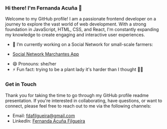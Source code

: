 ### Hi there! I'm Fernanda Acuña 👋
Welcome to my GitHub profile! I am a passionate frontend developer on a journey to explore the vast world of web development. With a strong foundation in JavaScript, HTML, CSS, and React, I'm constantly expanding my knowledge to create engaging and interactive user experiences. 

- 🔭 I’m currently working on a Social Network for small-scale farmers:
* [Social Network Marchantes App](https://github.com/Fernanda-acuna/DEV004-social-network)
- 😄 Pronouns: she/her
- ⚡ Fun fact: trying to be a plant lady it's harder than I thought 😮‍💨

### Get in Touch
Thank you for taking the time to go through my GitHub profile readme presentation. If you're interested in collaborating, have questions, or want to connect, please feel free to reach out to me via the following channels:

* Email: fdafilgueira@gmail.com
* LinkedIn: [Fernanda Acuña Filgueira](https://www.linkedin.com/in/fernanda-acu%C3%B1a-filgueira-b83942244/)

